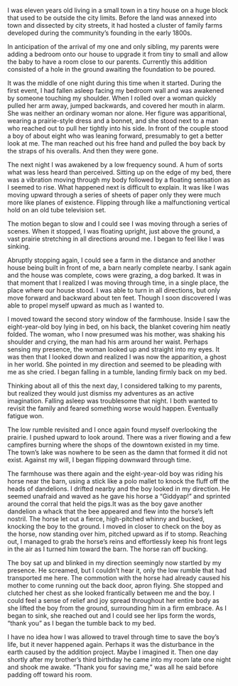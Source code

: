 I was eleven years old living in a small town in a tiny house on a huge block that used to be outside the city limits. Before the land was annexed into town and dissected by city streets, it had hosted a cluster of family farms developed during the community’s founding in the early 1800s.

In anticipation of the arrival of my one and only sibling, my parents were adding a bedroom onto our house to upgrade it from tiny to small and allow the baby to have a room close to our parents. Currently this addition consisted of a hole in the ground awaiting the foundation to be poured.

It was the middle of one night during this time when it started. During the first event, I had fallen asleep facing my bedroom wall and was awakened by someone touching my shoulder. When I rolled over a woman quickly pulled her arm away, jumped backwards, and covered her mouth in alarm. She was neither an ordinary woman nor alone. Her figure was apparitional, wearing a prairie-style dress and a bonnet, and she stood next to a man who reached out to pull her tightly into his side. In front of the couple stood a boy of about eight who was leaning forward, presumably to get a better look at me. The man reached out his free hand and pulled the boy back by the straps of his overalls. And then they were gone.

The next night I was awakened by a low frequency sound. A hum of sorts what was less heard than perceived. Sitting up on the edge of my bed, there was a vibration moving through my body followed by a floating sensation as I seemed to rise. What happened next is difficult to explain. It was like I was moving upward through a series of sheets of paper only they were much more like planes of existence. Flipping through like a malfunctioning vertical hold on an old tube television set.

The motion began to slow and I could see I was moving through a series of scenes. When it stopped, I was floating upright, just above the ground, a vast prairie stretching in all directions around me. I began to feel like I was sinking.

Abruptly stopping again, I could see a farm in the distance and another house being built in front of me, a barn nearly complete nearby. I sank again and the house was complete, cows were grazing, a dog barked. It was in that moment that I realized I was moving through time, in a single place, the place where our house stood. I was able to turn in all directions, but only move forward and backward about ten feet. Though I soon discovered I was able to propel myself upward as much as I wanted to.

I moved toward the second story window of the farmhouse. Inside I saw the eight-year-old boy lying in bed, on his back, the blanket covering him neatly folded. The woman, who I now presumed was his mother, was shaking his shoulder and crying, the man had his arm around her waist. Perhaps sensing my presence, the woman looked up and straight into my eyes. It was then that I looked down and realized I was now the apparition, a ghost in her world. She pointed in my direction and seemed to be pleading with me as she cried. I began falling in a tumble, landing firmly back on my bed.  

Thinking about all of this the next day, I considered talking to my parents, but realized they would just dismiss my adventures as an active imagination. Falling asleep was troublesome that night. I both wanted to revisit the family and feared something worse would happen. Eventually fatigue won.

The low rumble revisited and I once again found myself overlooking the prairie. I pushed upward to look around. There was a river flowing and a few campfires burning where the shops of the downtown existed in my time. The town’s lake was nowhere to be seen as the damn that formed it did not exist. Against my will, I began flipping downward through time.

The farmhouse was there again and the eight-year-old boy was riding his horse near the barn, using a stick like a polo mallet to knock the fluff off the heads of dandelions. I drifted nearby and the boy looked in my direction. He seemed unafraid and waved as he gave his horse a “Giddyap!” and sprinted around the corral that held the pigs.It was as the boy gave another dandelion a whack that the bee appeared and flew into the horse’s left nostril.  The horse let out a fierce, high-pitched whinny and bucked, knocking the boy to the ground. I moved in closer to check on the boy as the horse, now standing over him, pitched upward as if to stomp. Reaching out, I managed to grab the horse’s reins and effortlessly keep his front legs in the air as I turned him toward the barn. The horse ran off bucking.

The boy sat up and blinked in my direction seemingly now startled by my presence. He screamed, but I couldn’t hear it, only the low rumble that had transported me here. The commotion with the horse had already caused his mother to come running out the back door, apron flying. She stopped and clutched her chest as she looked frantically between me and the boy. I could feel a sense of relief and joy spread throughout her entire body as she lifted the boy from the ground, surrounding him in a firm embrace. As I began to sink, she reached out and I could see her lips form the words, “thank you” as I began the tumble back to my bed.

I have no idea how I was allowed to travel through time to save the boy’s life, but it never happened again. Perhaps it was the disturbance in the earth caused by the addition project. Maybe I imagined it. Then one day shortly after my brother’s third birthday he came into my room late one night and shook me awake. “Thank you for saving me,” was all he said before padding off toward his room.